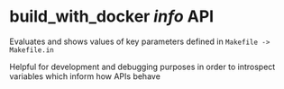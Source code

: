 # build_with_docker _info_ API

Evaluates and shows values of key parameters defined in `Makefile -> Makefile.in`

Helpful for development and debugging purposes in order to introspect variables which inform how APIs behave
